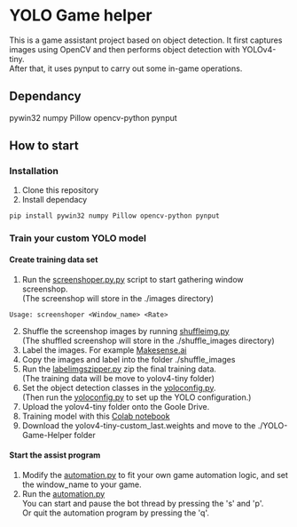# YOLO Game helper
This is a game assistant project based on object detection. It first captures images using OpenCV and then performs object detection with YOLOv4-tiny.  
After that, it uses pynput to carry out some in-game operations.
## Dependancy
pywin32
numpy
Pillow
opencv-python
pynput

## How to start
### Installation
1. Clone this repository
2. Install dependacy
```
pip install pywin32 numpy Pillow opencv-python pynput
```
### Train your custom YOLO model
#### Create training data set
1. Run the [screenshoper.py.py](./screenshoper.py) script to start gathering window screenshop.  
   (The screenshop will store in the ./images directory)
```
Usage: screenshoper <Window_name> <Rate>
```
2. Shuffle the screenshop images by running [shuffleimg.py](./shuffleimg.py)  
   (The shuffled screenshop will store in the ./shuffle_images directory)
4. Label the images. For example [Makesense.ai](https://www.makesense.ai/)
5. Copy the images and label into the folder ./shuffle_images
6. Run the [labelimgszipper.py](./labelimgszipper.py) zip the final training data.  
   (The training data will be move to yolov4-tiny folder)
8. Set the object detection classes in the [yoloconfig.py](./labelimgszipper.py).  
   (Then run the [yoloconfig.py](./labelimgszipper.py) to set up the YOLO configuration.)
10. Upload the yolov4-tiny folder onto the Goole Drive.
11. Training model with this [Colab notebook](https://colab.research.google.com/drive/1GacwLZuQrk2dDTuvxuGX3Tn5i8Z4X13c#scrollTo=UcHcVVfHRqx5)
12. Download the yolov4-tiny-custom_last.weights and move to the ./YOLO-Game-Helper folder

#### Start the assist program
1. Modify the [automation.py](./automation.py) to fit your own game automation logic,
   and set the window_name to your game.
2. Run the [automation.py](./automation.py)  
   You can start and pause the bot thread by pressing the 's' and 'p'.  
   Or quit the automation program by pressing the 'q'.
